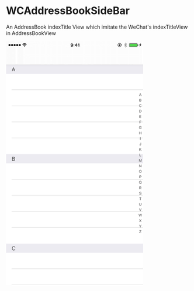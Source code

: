 # WCAddressBookSideBar
An AddressBook indexTitle View which imitate the WeChat's indexTitleView in AddressBookView

<img src="sidebar.gif" width="375" height="667" />
